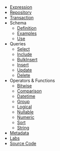 - [Expression](https://github.com/FlavioLionelRita/lambdaorm/wiki/Expression)
- [Repository](https://github.com/FlavioLionelRita/lambdaorm/wiki/Repository)
- [Transaction](https://github.com/FlavioLionelRita/lambdaorm/wiki/Transaction)
- Schema
	- [Definition](https://github.com/FlavioLionelRita/lambdaorm/wiki/Schema-Definition)
	- [Examples](https://github.com/FlavioLionelRita/lambdaorm/wiki/Schema-Examples)
	- [Use](https://github.com/FlavioLionelRita/lambdaorm/wiki/Schema-Use)
- Queries
	- [Select](https://github.com/FlavioLionelRita/lambdaorm/wiki/Select)
	- [Include](https://github.com/FlavioLionelRita/lambdaorm/wiki/Include)
	- [BulkInsert](https://github.com/FlavioLionelRita/lambdaorm/wiki/BulkInsert)
	- [Insert](https://github.com/FlavioLionelRita/lambdaorm/wiki/Insert)
	- [Update](https://github.com/FlavioLionelRita/lambdaorm/wiki/Update)
	- [Delete](https://github.com/FlavioLionelRita/lambdaorm/wiki/Delete)
- Operators & Functions
	- [Bitwise](https://github.com/FlavioLionelRita/lambdaorm/wiki/Bitwise)
	- [Comparison](https://github.com/FlavioLionelRita/lambdaorm/wiki/Comparison)
	- [Datetime](https://github.com/FlavioLionelRita/lambdaorm/wiki/Datetime)
	- [Group](https://github.com/FlavioLionelRita/lambdaorm/wiki/Group)
	- [Logical](https://github.com/FlavioLionelRita/lambdaorm/wiki/Logical)
	- [Nullable](https://github.com/FlavioLionelRita/lambdaorm/wiki/Nullable)
	- [Numeric](https://github.com/FlavioLionelRita/lambdaorm/wiki/Numeric)
	- [Sort](https://github.com/FlavioLionelRita/lambdaorm/wiki/Sort)
	- [String](https://github.com/FlavioLionelRita/lambdaorm/wiki/String)
- [Metadata](https://github.com/FlavioLionelRita/lambdaorm/wiki/Metadata)
- [Labs](https://github.com/FlavioLionelRita/lambdaorm/wiki/Labs)
- [Source Code](https://github.com/FlavioLionelRita/lambdaorm/blob/main/doc/source/README.md)
